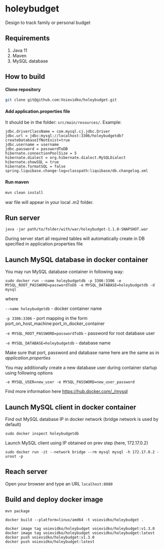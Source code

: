 # holeybudget
Design to track family or personal budget

## Requirements
1. Java 11
2. Maven 
3. MySQL database

## How to build

#### Clone repository

```bash
git clone git@github.com:Voievidko/holeybudget.git
```

#### Add application.properties file
It should be in the folder: `src/main/resources/`.
Example:

```
jdbc.driverClassName = com.mysql.cj.jdbc.Driver
jdbc.url = jdbc:mysql://localhost:3306/holeybudgetdb?createDatabaseIfNotExist=true
jdbc.username = username
jdbc.password = passwordToDB
hibernate.connectionPoolSize = 5
hibernate.dialect = org.hibernate.dialect.MySQLDialect
hibernate.showSQL = true
hibernate.formatSQL = false
spring.liquibase.change-log=classpath:liquibase/db.changelog.xml
```

#### Run maven

```bash
mvn clean install
```

war file will appear in your local .m2 folder.

## Run server
```
java -jar path/to/folder/with/war/holeybudget-1.1.0-SNAPSHOT.war
```
During server start all required tables will automatically create in DB specified in application.properties file

## Launch MySQL database in docker container

You may run MySQL database container in following way:
```
sudo docker run --name holeybudgetdb -p 3306:3306 -e MYSQL_ROOT_PASSWORD=passwordToDb -e MYSQL_DATABASE=holeybudgetdb -d mysql
```
where

`--name holeybudgetdb` - docker container name

`-p 3306:3306` - port mapping in the form port_on_host_machine:port_in_docker_container

`-e MYSQL_ROOT_PASSWORD=passwordToDb` - password for root database user

`-e MYSQL_DATABASE=holeybudgetdb` - database name

Make sure that port, password and database name here are the same as in _application.properties_

You may additionally create a new database user during container startup using following options

```
-e MYSQL_USER=new_user -e MYSQL_PASSWORD=new_user_password
```

Find more information here https://hub.docker.com/_/mysql

## Launch MySQL client in docker container

Find out MySQL database IP in docker network (bridge network is used by default)

```
sudo docker inspect holeybudgetdb
```

Launch MySQL client using IP obtained on prev step (here, 172.17.0.2)

```
sudo docker run -it --network bridge --rm mysql mysql -h 172.17.0.2 -uroot -p
```

## Reach server
Open your browser and type an URL `localhost:8080` 

## Build and deploy docker image
```
mvn package
```
```
docker build --platform=linux/amd64 -t voievidko/holeybudget .
```
```
docker image tag voievidko/holeybudget voievidko/holeybudget:v1.3.0
docker image tag voievidko/holeybudget voievidko/holeybudget:latest
docker push voievidko/holeybudget:v1.3.0
docker push voievidko/holeybudget:latest
```